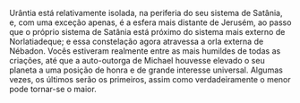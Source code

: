 ﻿Urântia está relativamente isolada, na periferia do seu sistema de Satânia, e, com uma exceção apenas, é a esfera mais distante de Jerusém, ao passo que o próprio sistema de Satânia está próximo do sistema mais externo de Norlatiadeque; e essa constelação agora atravessa a orla externa de Nébadon. Vocês estiveram realmente entre as mais humildes de todas as criações, até que a auto-outorga de Michael houvesse elevado o seu planeta a uma posição de honra e de grande interesse universal. Algumas vezes, os últimos serão os primeiros, assim como verdadeiramente o menor pode tornar-se o maior.